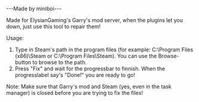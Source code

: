 ---Made by miniboi---

Made for ElysianGaming's Garry's mod server, when the plugins let you down, just use this tool to repair them!

Usage:
1. Type in Steam's path in the program files (for example: C:\Program Files (x86)\Steam or C:\Program Files\Steam). You can use the Browse-button to browse to the path.
2. Press "Fix" and wait for the progressbar to finnish. When the progresslabel say's "Done!" you are ready to go!

Note: Make sure that Garry's mod and Steam (yes, even in the task manager) is closed before you are trying to fix the files!